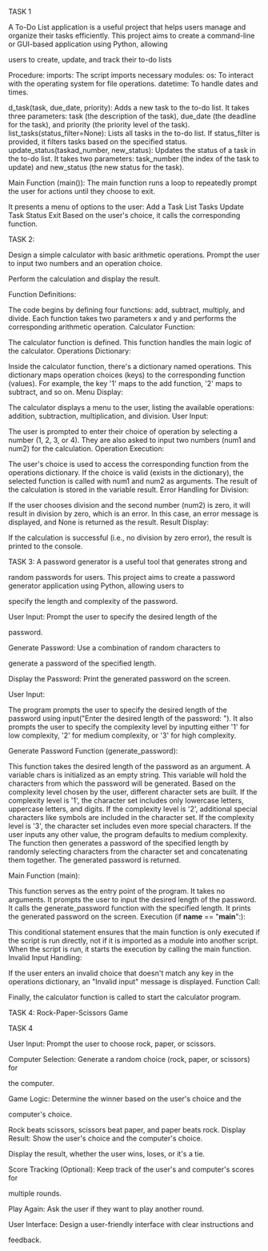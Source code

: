 TASK 1

A To-Do List application is a useful project that helps users manage
and organize their tasks efficiently. This project aims to create a
command-line or GUI-based application using Python, allowing

users to create, update, and track their to-do lists


Procedure:
imports:
The script imports necessary modules:
os: To interact with the operating system for file operations.
datetime: To handle dates and times.

d_task(task, due_date, priority): Adds a new task to the to-do list. It takes three parameters: task (the description of the task), due_date (the deadline for the task), and priority (the priority level of the task).
list_tasks(status_filter=None): Lists all tasks in the to-do list. If status_filter is provided, it filters tasks based on the specified status.
update_status(taskad_number, new_status): Updates the status of a task in the to-do list. It takes two parameters: task_number (the index of the task to update) and new_status (the new status for the task).

Main Function (main()):
The main function runs a loop to repeatedly prompt the user for actions until they choose to exit.






It presents a menu of options to the user:
Add a Task
List Tasks
Update Task Status
Exit
Based on the user's choice, it calls the corresponding function.








TASK 2:

Design a simple calculator with basic arithmetic operations.
Prompt the user to input two numbers and an operation choice.

Perform the calculation and display the result.

Function Definitions:

The code begins by defining four functions: add, subtract, multiply, and divide. Each function takes two parameters x and y and performs the corresponding arithmetic operation.
Calculator Function:

The calculator function is defined. This function handles the main logic of the calculator.
Operations Dictionary:

Inside the calculator function, there's a dictionary named operations. This dictionary maps operation choices (keys) to the corresponding function (values). For example, the key '1' maps to the add function, '2' maps to subtract, and so on.
Menu Display:

The calculator displays a menu to the user, listing the available operations: addition, subtraction, multiplication, and division.
User Input:

The user is prompted to enter their choice of operation by selecting a number (1, 2, 3, or 4). They are also asked to input two numbers (num1 and num2) for the calculation.
Operation Execution:

The user's choice is used to access the corresponding function from the operations dictionary. If the choice is valid (exists in the dictionary), the selected function is called with num1 and num2 as arguments. The result of the calculation is stored in the variable result.
Error Handling for Division:

If the user chooses division and the second number (num2) is zero, it will result in division by zero, which is an error. In this case, an error message is displayed, and None is returned as the result.
Result Display:

If the calculation is successful (i.e., no division by zero error), the result is printed to the console.


TASK 3:
A password generator is a useful tool that generates strong and

random passwords for users. This project aims to create a
password generator application using Python, allowing users to

specify the length and complexity of the password.

User Input: Prompt the user to specify the desired length of the

password.

Generate Password: Use a combination of random characters to

generate a password of the specified length.

Display the Password: Print the generated password on the screen.



User Input:

The program prompts the user to specify the desired length of the password using input("Enter the desired length of the password: ").
It also prompts the user to specify the complexity level by inputting either '1' for low complexity, '2' for medium complexity, or '3' for high complexity.

Generate Password Function (generate_password):

This function takes the desired length of the password as an argument.
A variable chars is initialized as an empty string. This variable will hold the characters from which the password will be generated.
Based on the complexity level chosen by the user, different character sets are built.
If the complexity level is '1', the character set includes only lowercase letters, uppercase letters, and digits.
If the complexity level is '2', additional special characters like symbols are included in the character set.
If the complexity level is '3', the character set includes even more special characters.
If the user inputs any other value, the program defaults to medium complexity.
The function then generates a password of the specified length by randomly selecting characters from the character set and concatenating them together.
The generated password is returned.

Main Function (main):

This function serves as the entry point of the program.
It takes no arguments.
It prompts the user to input the desired length of the password.
It calls the generate_password function with the specified length.
It prints the generated password on the screen.
Execution (if __name__ == "__main__":):

This conditional statement ensures that the main function is only executed if the script is run directly, not if it is imported as a module into another script.
When the script is run, it starts the execution by calling the main function.
Invalid Input Handling:

If the user enters an invalid choice that doesn't match any key in the operations dictionary, an "Invalid input" message is displayed.
Function Call:

Finally, the calculator function is called to start the calculator program.




TASK 4:
Rock-Paper-Scissors Game

TASK 4

User Input: Prompt the user to choose rock, paper, or scissors.

Computer Selection: Generate a random choice (rock, paper, or scissors) for

the computer.

Game Logic: Determine the winner based on the user's choice and the

computer's choice.

Rock beats scissors, scissors beat paper, and paper beats rock.
Display Result: Show the user's choice and the computer's choice.

Display the result, whether the user wins, loses, or it's a tie.

Score Tracking (Optional): Keep track of the user's and computer's scores for

multiple rounds.

Play Again: Ask the user if they want to play another round.

User Interface: Design a user-friendly interface with clear instructions and

feedback.
